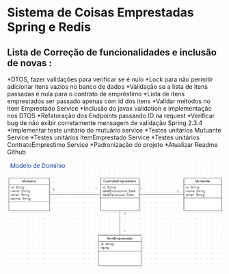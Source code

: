 # Sistema de Coisas Emprestadas Spring e Redis
## Lista de Correção de funcionalidades e inclusão de novas :
*DTOS, fazer validações para verificar se é nulo
*Lock para não permitir adicionar itens vazios no banco de dados
*Validação se a lista de itens passadas é nula para o contrato de empréstimo 
*Lista de itens emprestados ser passado apenas com id dos itens
*Validar métodos no Item Emprestado Service
*Inclusão do javax validation e implementação nos DTOS
*Refatoração dos Endpoints passando ID na request
*Verificar bug de não exibir corretamente mensagem de validação Spring 2.3.4
*Implementar teste unitário do mutuário service
*Testes unitários Mutuante Service
*Testes unitários ItemEmprestado Service
*Testes unitários ContratoEmprestimo Service
*Padronização do projeto
*Atualizar Readme Github



![alt text](https://github.com/mbebiano/springWithRedis/blob/main/images/modeloDominioCoisasEmprestadas.png)
